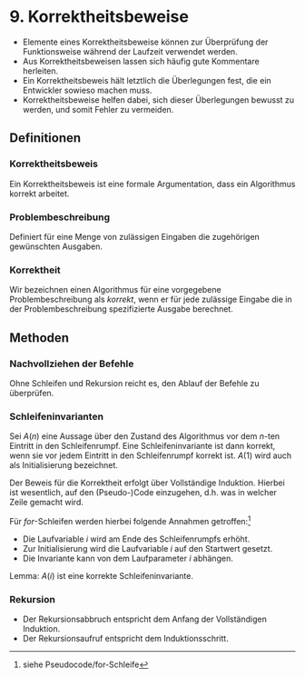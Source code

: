 # 9. Korrektheitsbeweise
* Elemente eines Korrektheitsbeweise können zur Überprüfung der Funktionsweise während der Laufzeit verwendet werden.
* Aus Korrektheitsbeweisen lassen sich häufig gute Kommentare herleiten.
* Ein Korrektheitsbeweis hält letztlich die Überlegungen fest, die ein Entwickler sowieso machen muss.
* Korrektheitsbeweise helfen dabei, sich dieser Überlegungen bewusst zu werden, und somit Fehler zu vermeiden.

## Definitionen
### Korrektheitsbeweis
Ein Korrektheitsbeweis ist eine formale Argumentation, dass ein Algorithmus korrekt arbeitet.

### Problembeschreibung
Definiert für eine Menge von zulässigen Eingaben die zugehörigen gewünschten Ausgaben.

### Korrektheit
Wir bezeichnen einen Algorithmus für eine vorgegebene Problembeschreibung als _korrekt_, wenn er für jede zulässige Eingabe die in der Problembeschreibung spezifizierte Ausgabe berechnet.

##  Methoden
### Nachvollziehen der Befehle
Ohne Schleifen und Rekursion reicht es, den Ablauf der Befehle zu überprüfen.

### Schleifeninvarianten
Sei $A(n)$ eine Aussage über den Zustand des Algorithmus vor dem $n$-ten Eintritt in den Schleifenrumpf. Eine Schleifeninvariante ist dann korrekt, wenn sie vor jedem Eintritt in den Schleifenrumpf korrekt ist. $A(1)$ wird auch als Initialisierung bezeichnet.

Der Beweis für die Korrektheit erfolgt über Vollständige Induktion. Hierbei ist wesentlich, auf den (Pseudo-)Code einzugehen, d.h. was in welcher Zeile gemacht wird.

Für _for_-Schleifen werden hierbei folgende Annahmen getroffen:[^4]
* Die Laufvariable $i$ wird am Ende des Schleifenrumpfs erhöht.
* Zur Initialisierung wird die Laufvariable $i$ auf den Startwert gesetzt.
* Die Invariante kann von dem Laufparameter $i$ abhängen.

Lemma: $A(i)$ ist eine korrekte Schleifeninvariante.

[^4]: siehe Pseudocode/for-Schleife

### Rekursion
* Der Rekursionsabbruch entspricht dem Anfang der Vollständigen Induktion.
* Der Rekursionsaufruf entspricht dem Induktionsschritt.

